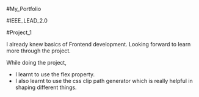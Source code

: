 #My_Portfolio

#IEEE_LEAD_2.0

#Project_1

I already knew basics of Frontend development. Looking forward to learn more through the project.

While doing the project,
 - I learnt to use the flex property. 
 - I also learnt to use the css clip path generator which is really helpful in shaping different things.

